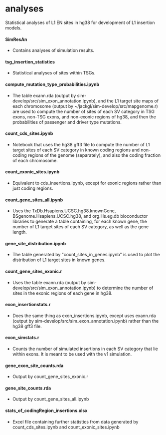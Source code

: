 # analyses
Statistical analyses of L1 EN sites in hg38 for development of L1 insertion models.

#### SimResAn
* Contains analyses of simulation results.

#### tsg_insertion_statistics
* Statistical analyses of sites within TSGs.

#### compute_mutation_type_probabilities.ipynb
* The table exann.rda (output by sim-develop/src/sim_exon_annotation.ipynb), and the L1 target site maps of each chromosome (output by ~/jackgl/sim-develop/src/mapgenome.r) are used to compute the number of sites of each SV category in TSG exons, non-TSG exons, and non-exonic regions of hg38, and then the probabilities of passenger and driver type mutations.

#### count_cds_sites.ipynb
* Notebook that uses the hg38 gff3 file to compute the number of L1 target sites of each SV category in known coding regions and non-coding regions of the genome (separately), and also the coding fraction of each chromosome.

#### count_exonic_sites.ipynb
* Equivalent to cds_insertions.ipynb, except for exonic regions rather than just coding regions.

#### count_gene_sites_all.ipynb
* Uses the TxDb.Hsapiens.UCSC.hg38.knownGene, BSgenome.Hsapiens.UCSC.hg38, and org.Hs.eg.db bioconductor libraries to generate a table containing, for each known gene, the number of L1 target sites of each SV category, as well as the gene length.

#### gene_site_distribution.ipynb
* The table generated by "count_sites_in_genes.ipynb" is used to plot the distribution of L1 target sites in known genes.

#### count_gene_sites_exonic.r
* Uses the table exann.rda (output by sim-develop/src/sim_exon_annotation.ipynb) to determine the number of sites in the exonic regions of each gene in hg38.

#### exon_insertionstats.r
* Does the same thing as exon_insertions.ipynb, except uses exann.rda (output by sim-develop/src/sim_exon_annotation.ipynb) rather than the hg38 gff3 file.

#### exon_simstats.r
* Counts the number of simulated insertions in each SV category that lie within exons. It is meant to be used with the v1 simulation.

#### gene_exon_site_counts.rda
* Output by count_gene_sites_exonic.r

#### gene_site_counts.rda
* Output by count_gene_sites_all.ipynb

#### stats_of_codingRegion_insertions.xlsx
* Excel file containing further statistics from data generated by count_cds_sites.ipynb and count_exonic_sites.ipynb
